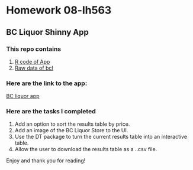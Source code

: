 # Homework 08-lh563
## BC Liquor Shinny App
### This repo contains
1. [R code of App](https://github.com/STAT545-UBC-students/hw08-lh563/blob/master/app.R)
2. [Raw data of bcl](https://github.com/STAT545-UBC-students/hw08-lh563/blob/master/bcl-data.csv)

### Here are the link to the app:
[BC liquor app](https://lh563.shinyapps.io/myapp/)

### Here are the tasks I completed
1. Add an option to sort the results table by price.
2. Add an image of the BC Liquor Store to the UI.
3. Use the DT package to turn the current results table into an interactive table.
4. Allow the user to download the results table as a ..csv file.

Enjoy and thank you for reading!
